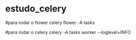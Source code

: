 # estudo_celery

#para rodar o flower
celery flower -A tasks

#para rodar o celery
celery -A tasks worker --loglevel=INFO